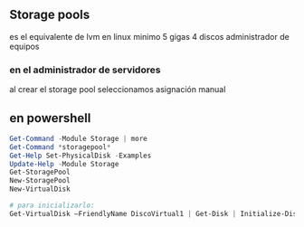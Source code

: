 ## Storage pools
es el equivalente de lvm en linux
minimo 5 gigas
4  discos
administrador de equipos
### en el administrador de servidores
al crear el storage pool seleccionamos asignación manual

## en powershell
```powershell
Get-Command -Module Storage | more
Get-Command *storagepool*
Get-Help Set-PhysicalDisk -Examples
Update-Help -Module Storage
Get-StoragePool
New-StoragePool
New-VirtualDisk

# para inicializarlo:
Get-VirtualDisk –FriendlyName DiscoVirtual1 | Get-Disk | Initialize-Disk –Passthru | New-Partition –AssignDriveLetter –UseMaximumSize | Format-Volume


```